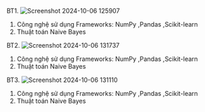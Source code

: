 BT1. 
![Screenshot 2024-10-06 125907](https://github.com/user-attachments/assets/f916ce5f-1909-4dca-b557-e6b0a1f5e6ea)
1. Công nghệ sử dụng Frameworks: NumPy ,Pandas ,Scikit-learn
2. Thuật toán
Naive Bayes 

BT2.
![Screenshot 2024-10-06 131737](https://github.com/user-attachments/assets/2a5512ca-667f-4f19-a831-35adaff3e7fb)
1. Công nghệ sử dụng Frameworks: NumPy ,Pandas ,Scikit-learn
2. Thuật toán
Naive Bayes

BT3. 
![Screenshot 2024-10-06 131110](https://github.com/user-attachments/assets/d7a67f1b-2ab3-474f-92d0-0c6d19a07e8d)
1. Công nghệ sử dụng Frameworks: NumPy ,Pandas ,Scikit-learn
2. Thuật toán
Naive Bayes

